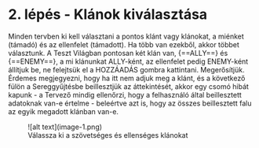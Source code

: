 # 2. lépés - Klánok kiválasztása

Minden tervben ki kell választani a pontos klánt vagy klánokat, a miénket (támadó) és az ellenfelet (támadott). Ha több van ezekből, akkor többet választunk. A Teszt Világban pontosan két klán van, {==ALLY==} és {==ENEMY==}, a mi klánunkat ALLY-ként, az ellenfelet pedig ENEMY-ként állítjuk be, ne felejtsük el a HOZZÁADÁS gombra kattintani. Megerősítjük. Érdemes megjegyezni, hogy ha itt nem adjuk meg a klánt, és a következő fülön a Sereggyűjtésbe beillesztjük az áttekintését, akkor egy csomó hibát kapunk - a Tervező mindig ellenőrzi, hogy a felhasználó által beillesztett adatoknak van-e értelme - beleértve azt is, hogy az összes beillesztett falu az egyik megadott klánban van-e.

<figure markdown="span">
  ![alt text](image-1.png)
  <figcaption>Válassza ki a szövetséges és ellenséges klánokat</figcaption>
</figure>

